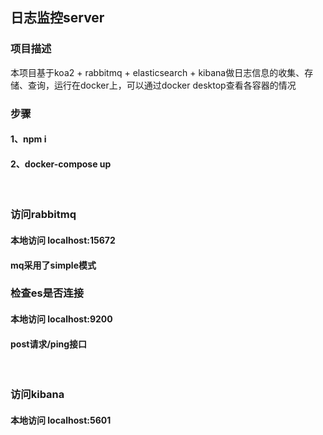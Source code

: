 ## 日志监控server
### 项目描述
本项目基于koa2 + rabbitmq + elasticsearch + kibana做日志信息的收集、存储、查询，运行在docker上，可以通过docker desktop查看各容器的情况

### 步骤
#### 1、npm i
#### 2、docker-compose up
<br>

### 访问rabbitmq
#### 本地访问 localhost:15672
#### mq采用了simple模式

### 检查es是否连接
#### 本地访问 localhost:9200
#### post请求/ping接口
<br>

### 访问kibana
#### 本地访问 localhost:5601

